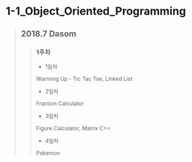 # 1-1_Object_Oriented_Programming
> ## 2018.7 Dasom
>> ### 1주차
>> <ul>
   >> <li> 1일차 </li>
>> </ul>
>> Warming Up - Tic Tac Toe, Linked List
>> <ul>
   >> <li> 2일차 </li>
>> </ul>
>> Fraction Calculator
>> <ul>
   >> <li> 3일차 </li>
>> </ul>
>> Figure Calculator, Matrix C>>
>> <ul>
   >> <li> 4일차 </li>
>> </ul>
>> Pokemon

